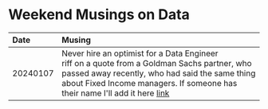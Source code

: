 # Weekend Musings on Data

| Date | Musing | 
|:---|:---|
| 20240107 | Never hire an optimist for a Data Engineer <br /> riff on a quote from a Goldman Sachs partner, who passed away recently, who had said the same thing about Fixed Income managers. If someone has their name I'll add it here [link](https://www.linkedin.com/feed/update/urn:li:activity:7149712096992063488/) | 
